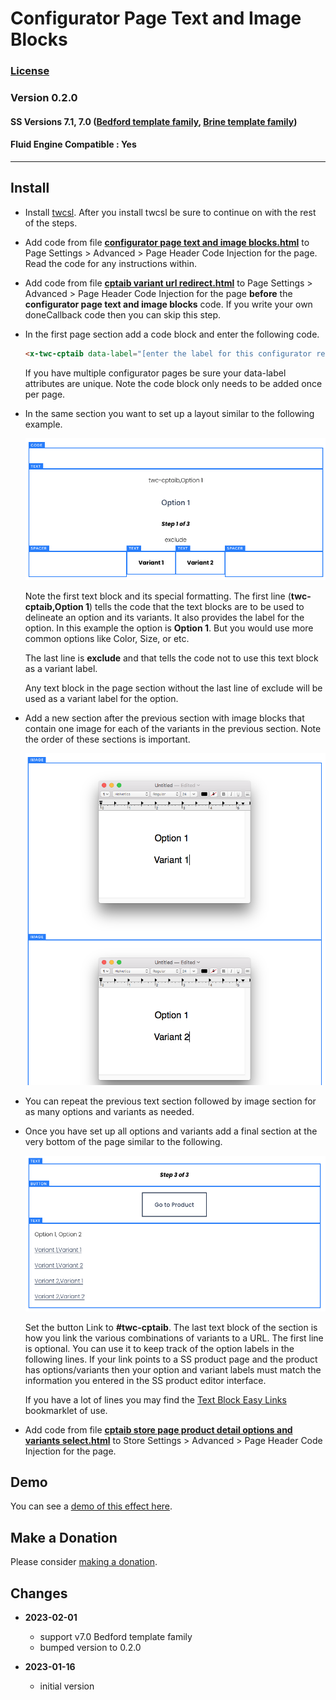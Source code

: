 # Configurator Page Text and Image Blocks

### [License][1]

### Version 0.2.0

#### SS Versions 7.1, 7.0 ([Bedford template family][2], [Brine template family][3])

#### Fluid Engine Compatible : Yes

---

## Install

* Install [twcsl][4]. After you install twcsl be sure to continue on with the
  rest of the steps.
  
* Add code from file **[configurator page text and image blocks.html][5]** to
  Page Settings > Advanced > Page Header Code Injection for the page. Read the
  code for any instructions within.
  
* Add code from file **[cptaib variant url redirect.html][6]** to
  Page Settings > Advanced > Page Header Code Injection for the page **before**
  the **configurator page text and image blocks** code. If you write your own
  doneCallback code then you can skip this step.
  
* In the first page section add a code block and enter the following code.

  ```html
  <x-twc-cptaib data-label="[enter the label for this configurator replacing square brackets]"></x-twc-cptaib>
  ```
  
  If you have multiple configurator pages be sure your data-label attributes are
  unique. Note the code block only needs to be added once per page.
  
* In the same section you want to set up a layout similar to the following
  example.

  ![option variant text][7]
  
  Note the first text block and its special formatting. The first line
  (**twc-cptaib,Option 1**) tells the code that the text blocks are to be used
  to delineate an option and its variants. It also provides the label for the
  option. In this example the option is **Option 1**. But you would use more
  common options like Color, Size, or etc.
  
  The last line is **exclude** and that tells the code not to use this text
  block as a variant label.
  
  Any text block in the page section without the last line of exclude will be
  used as a variant label for the option.
  
* Add a new section after the previous section with image blocks that contain
  one image for each of the variants in the previous section. Note the order of
  these sections is important.
  
  ![option variant image][8]
  
* You can repeat the previous text section followed by image section for as many
  options and variants as needed.
  
* Once you have set up all options and variants add a final section at the very
  bottom of the page similar to the following.
  
  ![done options variants links][9]
  
  Set the button Link to **#twc-cptaib**. The last text block of the section is
  how you link the various combinations of variants to a URL. The first line
  is optional. You can use it to keep track of the option labels in the
  following lines. If your link points to a SS product page and the product has
  options/variants then your option and variant labels must match the
  information you entered in the SS product editor interface.
  
  If you have a lot of lines you may find the [Text Block Easy Links][10]
  bookmarklet of use.
  
* Add code from file **[cptaib store page product detail options and variants
  select.html][11]** to Store Settings > Advanced > Page Header Code Injection
  for the page.

## Demo

You can see a [demo of this effect here][12].

## Make a Donation

Please consider [making a donation][13].

## Changes

* **2023-02-01**

  * support v7.0 Bedford template family
  * bumped version to 0.2.0
  
* **2023-01-16**

  * initial version

[1]: https://github.com/tomsWebConsulting/twcsl/blob/main/LICENSE.txt#L1
[2]: https://support.squarespace.com/hc/en-us/articles/205825968-Bedford-template-family
[3]: https://support.squarespace.com/hc/en-us/articles/212512738-Brine-template-family
[4]: https://github.com/tomsWebConsulting/twcsl#install-options
[5]: configurator%20page%20text%20and%20image%20blocks.html#L1
[6]: cptaib%20variant%20url%20redirect.html#L1
[7]: read%20me%20assets/option%20variant%20text.png
[8]: read%20me%20assets/option%20variant%20image.png
[9]: read%20me%20assets/done%20options%20variants%20links.png
[10]: https://github.com/tomsWebConsulting/twcsl/tree/main/Bookmarklet/Text%20Block%20Easy%20Links#text-block-easy-links
[11]: cptaib%20store%20page%20product%20detail%20options%20and%20variants%20select.html#L1
[12]: https://toms-web-consulting-demos.squarespace.com/configurator-page-text-and-image-blocks?password=twcdemos
[13]: https://github.com/tomsWebConsulting/twcsl#make-a-donation
